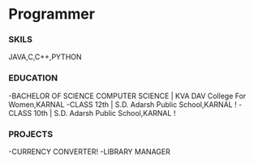 # Programmer

### SKILS
JAVA,C,C++,PYTHON

### EDUCATION
-BACHELOR OF SCIENCE COMPUTER SCIENCE | KVA DAV College For Women,KARNAL
-CLASS 12th | S.D. Adarsh Public School,KARNAL !
-CLASS 10th | S.D. Adarsh Public School,KARNAL !

### PROJECTS
-CURRENCY CONVERTER!
-LIBRARY MANAGER
